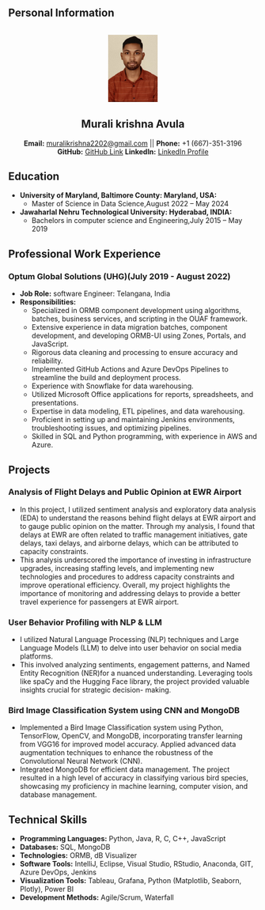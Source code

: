 ## Personal Information

<div style="display: flex; align-items: center;">
  </div>
  <div style="flex: 1;">
    <p align="center">
    <img src="Murali_krishna_photo1.jpg" alt="Murali_krishna_photo" width="100">
    </p>
</div> 
<div align="center">
  
  ## Murali krishna Avula
  
</div>

<div align="center">
  
**Email:** muralikrishna2202@gmail.com || **Phone:** +1 (667)-351-3196  
**GitHub:** [GitHub Link](https://github.com/muralikrishna02)  **LinkedIn:** [LinkedIn Profile](https://linkedin.com/in/murali-krishna-avula)  

</div>

## Education
- **University of Maryland, Baltimore County: Maryland, USA:**
  - Master of Science in Data Science,August 2022 – May 2024
- **Jawaharlal Nehru Technological University: Hyderabad, INDIA:**
  - Bachelors in computer science and Engineering,July 2015 – May 2019

## Professional Work Experience
### Optum Global Solutions (UHG)(July 2019 - August 2022)
- **Job Role:** software Engineer: Telangana, India
- **Responsibilities:**
  - Specialized in ORMB component development using algorithms, batches, business services, and scripting in the OUAF framework.
  - Extensive experience in data migration batches, component development, and developing ORMB-UI using Zones, Portals, and JavaScript.
  - Rigorous data cleaning and processing to ensure accuracy and reliability.
  - Implemented GitHub Actions and Azure DevOps Pipelines to streamline the build and deployment process.
  - Experience with Snowflake for data warehousing.
  - Utilized Microsoft Office applications for reports, spreadsheets, and presentations.
  - Expertise in data modeling, ETL pipelines, and data warehousing.
  - Proficient in setting up and maintaining Jenkins environments, troubleshooting issues, and optimizing pipelines.
  - Skilled in SQL and Python programming, with experience in AWS and Azure.

## Projects
### Analysis of Flight Delays and Public Opinion at EWR Airport
- In this project, I utilized sentiment analysis and exploratory data analysis (EDA) to understand the reasons behind flight delays at EWR airport and to gauge public opinion on the matter. Through my analysis, I found that delays at EWR are often related to traffic management initiatives, gate delays, taxi delays, and airborne delays, which can be attributed to capacity constraints.
- This analysis underscored the importance of investing in infrastructure upgrades, increasing staffing levels, and implementing new technologies and procedures to address capacity constraints and improve operational efficiency. Overall, my project highlights the importance of monitoring and addressing delays to provide a better travel experience for passengers at EWR airport.

### User Behavior Profiling with NLP & LLM
- I utilized Natural Language Processing (NLP) techniques and Large Language Models (LLM) to delve into user behavior on social media platforms.
- This involved analyzing sentiments, engagement patterns, and Named Entity Recognition (NER)for a nuanced understanding. Leveraging tools like spaCy and the Hugging Face library, the project provided valuable insights crucial for strategic decision-
making.

### Bird Image Classification System using CNN and MongoDB
- Implemented a Bird Image Classification system using Python, TensorFlow, OpenCV, and MongoDB, incorporating transfer learning from VGG16 for improved model accuracy. Applied advanced data augmentation techniques to enhance the robustness of the Convolutional Neural Network (CNN).
- Integrated MongoDB for efficient data management. The project resulted in a high level of accuracy in classifying various bird species, showcasing my proficiency in machine learning, computer vision, and database management.

## Technical Skills
- **Programming Languages:** Python, Java, R, C, C++, JavaScript
- **Databases:** SQL, MongoDB
- **Technologies:** ORMB, dB Visualizer
- **Software Tools:** IntelliJ, Eclipse, Visual Studio, RStudio, Anaconda, GIT, Azure DevOps, Jenkins
- **Visualization Tools:** Tableau, Grafana, Python (Matplotlib, Seaborn, Plotly), Power BI
- **Development Methods:** Agile/Scrum, Waterfall
